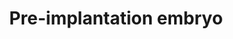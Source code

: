 ---
annotations:
- type: Pathway Ontology
  value: regulatory pathway
- type: Pathway Ontology
  value: altered regulatory pathway pertinent to the brain
- type: Pathway Ontology
  value: signaling pathway pertinent to development
authors:
- Nsalomonis
- Mkutmon
- Khanspers
- Susan
- MaintBot
- Fehrhart
- Marvin M2
- Eweitz
description: 'The source of this pathway is RNA-Seq data from single-cell pre-implantation
  embryos, Supplemental Table 1 from [http://www.nature.com/nsmb/journal/v20/n9/full/nsmb.2660.html
  Yan et al.]  Analysis options for running the single-cell analysis workflow in AltAnalyze
  (ICGS): * For optimal filtering (not too restrictive), change the Fold change filter
  cutoff from 10 to 100 and the Minimum number of samples differing from 3 to 2. *
  Change the Select the column clustering method to hopach. * The final ICGS cell
  cluster groups (hopach) were further analyzed to identify genes with restricted
  expression in one of the identified sub-populations using the MarkerFinder algorithm
  in AltAnalyze (RPKM>1).  * MarkerFinder identified genes for each sub-population
  (e.g., 8-cell pattern 1) were further filtered for DNA-binding and RNA-binding factors,
  that are reported in this pathway.  Proteins on this pathway have targeted assays
  available via the [https://assays.cancer.gov/available_assays?wp_id=WP3527 CPTAC
  Assay Portal]'
last-edited: 2022-01-11
organisms:
- Homo sapiens
redirect_from:
- /index.php/Pathway:WP3527
- /instance/WP3527
schema-jsonld:
- '@context': https://schema.org/
  '@id': https://wikipathways.github.io/pathways/WP3527.html
  '@type': Dataset
  creator:
    '@type': Organization
    name: WikiPathways
  description: 'The source of this pathway is RNA-Seq data from single-cell pre-implantation
    embryos, Supplemental Table 1 from [http://www.nature.com/nsmb/journal/v20/n9/full/nsmb.2660.html
    Yan et al.]  Analysis options for running the single-cell analysis workflow in
    AltAnalyze (ICGS): * For optimal filtering (not too restrictive), change the Fold
    change filter cutoff from 10 to 100 and the Minimum number of samples differing
    from 3 to 2. * Change the Select the column clustering method to hopach. * The
    final ICGS cell cluster groups (hopach) were further analyzed to identify genes
    with restricted expression in one of the identified sub-populations using the
    MarkerFinder algorithm in AltAnalyze (RPKM>1).  * MarkerFinder identified genes
    for each sub-population (e.g., 8-cell pattern 1) were further filtered for DNA-binding
    and RNA-binding factors, that are reported in this pathway.  Proteins on this
    pathway have targeted assays available via the [https://assays.cancer.gov/available_assays?wp_id=WP3527
    CPTAC Assay Portal]'
  keywords:
  - EGR1
  - SMARCA4
  - MIR290
  - MYBL1
  - TFAP2B
  - SOX2
  - GATA2
  - SOX8
  - DDIT3
  - SOX11
  - NANOG
  - BATF3
  - ZFP36L2
  - BARX2
  - HMGA1
  - ZFP42
  - KHSRP
  - AQP3
  - IRX5
  - FOXD1
  - MXD1
  - MOS
  - DPPA3
  - DNMT3L
  - ZFP36
  - ATP1A1
  - CDH1
  - TEAD4
  - PBX1
  - PADI6
  - CDX2
  - LEUTX
  - POU5F1
  - GATA3
  - NKX2-1
  - ESRRA
  - KLF4
  - NANOGNB
  - ZAR1
  - ZSCAN4
  - ARGFX
  - MIR295
  - AQP9
  - FOSB
  - E2F5
  - TPRX1
  - DPRX
  - FOXQ1
  - HNRNPAB
  - NLRP5
  - SIX3
  - MIR302A
  - ELAVL1
  - MTA3
  - CELF3
  - H2AFY2
  - DLX2
  - TBX3
  - NR3C2
  - TCF7L1
  - IRF4
  license: CC0
  name: Pre-implantation embryo
seo: CreativeWork
title: Pre-implantation embryo
wpid: WP3527
---